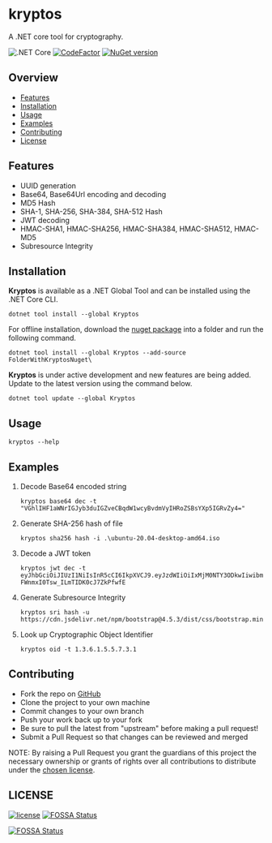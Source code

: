 # kryptos
A .NET core tool for cryptography.

![.NET Core](https://github.com/vijayshinva/kryptos/workflows/.NET%20Core/badge.svg)
[![CodeFactor](https://www.codefactor.io/repository/github/vijayshinva/kryptos/badge)](https://www.codefactor.io/repository/github/vijayshinva/kryptos)
[![NuGet version](https://badge.fury.io/nu/Kryptos.svg)](https://badge.fury.io/nu/Kryptos)

## Overview
- [Features](#features)
- [Installation](#installation)
- [Usage](#usage)
- [Examples](#examples)
- [Contributing](#contributing)
- [License](#license)

## Features
- UUID generation
- Base64, Base64Url encoding and decoding
- MD5 Hash
- SHA-1, SHA-256, SHA-384, SHA-512 Hash
- JWT decoding
- HMAC-SHA1, HMAC-SHA256, HMAC-SHA384, HMAC-SHA512, HMAC-MD5
- Subresource Integrity

## Installation

**Kryptos** is available as a .NET Global Tool and can be installed using the .NET Core CLI.

```
dotnet tool install --global Kryptos
```

For offline installation, download the [nuget package][nuget-package] into a folder and run the following command.

```
dotnet tool install --global Kryptos --add-source FolderWithKryptosNuget\ 
```

**Kryptos** is under active development and new features are being added. Update to the latest version using the command below.
```
dotnet tool update --global Kryptos
```


## Usage

```
kryptos --help
```

## Examples

1. Decode Base64 encoded string
    ```
    kryptos base64 dec -t "VGhlIHF1aWNrIGJyb3duIGZveCBqdW1wcyBvdmVyIHRoZSBsYXp5IGRvZy4="
    ```
2. Generate SHA-256 hash of file
    ```
    kryptos sha256 hash -i .\ubuntu-20.04-desktop-amd64.iso
    ```
3. Decode a JWT token
    ```
    kryptos jwt dec -t eyJhbGciOiJIUzI1NiIsInR5cCI6IkpXVCJ9.eyJzdWIiOiIxMjM0NTY3ODkwIiwibmFtZSI6IlZpamF5c2hpbnZhIEthcm51cmUiLCJpYXQiOjE1MTYyMzkwMjIsImF1ZCI6Imh0dHBzOi8vZ2l0aHViLmNvbS92aWpheXNoaW52YS9rcnlwdG9zIn0.ufklYra5bLYKM-FWnmxI0Tsw_ILmTIDK0cJ7ZkPfwfE
    ```
4. Generate Subresource Integrity
    ```
    kryptos sri hash -u https://cdn.jsdelivr.net/npm/bootstrap@4.5.3/dist/css/bootstrap.min.css
    ```
5. Look up Cryptographic Object Identifier
    ```
    kryptos oid -t 1.3.6.1.5.5.7.3.1
    ```
    
## Contributing
- Fork the repo on [GitHub][git-repo]
- Clone the project to your own machine
- Commit changes to your own branch
- Push your work back up to your fork
- Be sure to pull the latest from "upstream" before making a pull request!
- Submit a Pull Request so that changes can be reviewed and merged

NOTE: By raising a Pull Request you grant the guardians of this project the necessary ownership or grants of rights over all contributions to distribute under the [chosen license](https://github.com/vijayshinva/kryptos/blob/main/LICENSE).

## LICENSE
[![license](https://img.shields.io/github/license/vijayshinva/kryptos.svg)](https://github.com/vijayshinva/kryptos/blob/main/LICENSE)
[![FOSSA Status](https://app.fossa.com/api/projects/git%2Bgithub.com%2Fvijayshinva%2Fkryptos.svg?type=shield)](https://app.fossa.com/projects/git%2Bgithub.com%2Fvijayshinva%2Fkryptos?ref=badge_shield)

[![FOSSA Status](https://app.fossa.com/api/projects/git%2Bgithub.com%2Fvijayshinva%2Fkryptos.svg?type=large)](https://app.fossa.com/projects/git%2Bgithub.com%2Fvijayshinva%2Fkryptos?ref=badge_large)



[git-repo]: https://github.com/vijayshinva/kryptos
[nuget-package]: https://www.nuget.org/packages/Kryptos